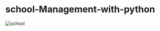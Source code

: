 # school-Management-with-python
![school](https://user-images.githubusercontent.com/74053116/107112376-2a9c0200-687d-11eb-9b84-3be73af5b197.JPG)
